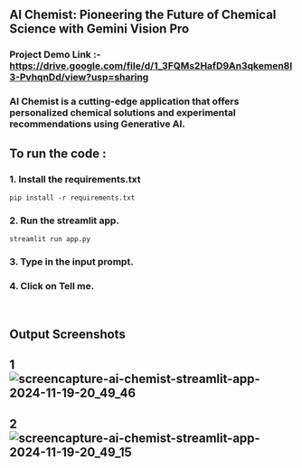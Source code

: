 ## AI Chemist: Pioneering the Future of Chemical Science with Gemini Vision Pro
### Project Demo Link :- https://drive.google.com/file/d/1_3FQMs2HafD9An3qkemen8l3-PvhqnDd/view?usp=sharing
### AI Chemist is a cutting-edge application that offers personalized chemical solutions and experimental recommendations using Generative AI.

## To run the code :
### 1. Install the requirements.txt
```
pip install -r requirements.txt
```
### 2. Run the streamlit app.
```
streamlit run app.py
```
### 3. Type in the input prompt.
### 4. Click on Tell me.
<br>

## Output Screenshots

## 1 ![screencapture-ai-chemist-streamlit-app-2024-11-19-20_49_46](https://github.com/user-attachments/assets/7c8662ba-888b-4348-9bab-565f70d9eb2a)

## 2 ![screencapture-ai-chemist-streamlit-app-2024-11-19-20_49_15](https://github.com/user-attachments/assets/3b0a7c9c-e60b-4455-92aa-a4b822fb9396)
